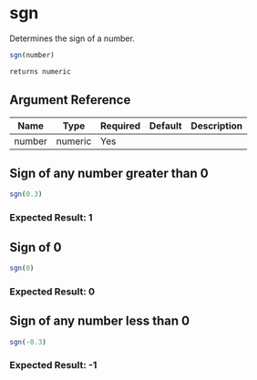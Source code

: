 # sgn

 Determines the sign of a number.

```javascript
sgn(number)
```

```javascript
returns numeric
```

## Argument Reference

| Name | Type | Required | Default | Description |
| --- | --- | --- | --- | --- |
| number | numeric | Yes |  |  |

## Sign of any number greater than 0

```javascript
sgn(0.3)
```

### Expected Result: 1

## Sign of 0

```javascript
sgn(0)
```

### Expected Result: 0

## Sign of any number less than 0

```javascript
sgn(-0.3)
```

### Expected Result: -1
